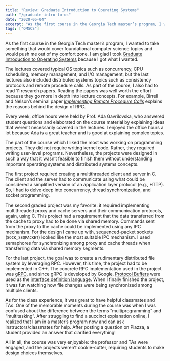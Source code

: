 ```yaml
---
title: "Review: Graduate Introduction to Operating Systems"
path: "/graduate-intro-to-os"
date: "2020-05-04"
excerpt: "As the first course in the Georgia Tech master’s program, I wanted to take something that would cover foundational computer science topics and would push me out of my comfort zone. I am glad I took Graduate Introduction to Operating Systems because I got what I wanted."
tags: ["OMSCS"]
---
```


As the first course in the Georgia Tech master’s program, I wanted to take something that would cover foundational computer science topics and would push me out of my comfort zone. I am glad I took [Graduate Introduction to Operating Systems](http://www.omscs.gatech.edu/cs-6200-introduction-operating-systems) because I got what I wanted.

The lectures covered typical OS topics such as concurrency, CPU scheduling, memory management, and I/O management, but the last lectures also included distributed systems topics such as consistency protocols and remote procedure calls. As part of the course, I also had to read 11 research papers. Reading the papers was well worth the effort because they go more in depth into lecture concepts. For example, Birrell and Nelson’s seminal paper [*Implementing Remote Procedure Calls*](https://s3.amazonaws.com/content.udacity-data.com/courses/ud923/references/ud923-birrell-nelson-paper.pdf) explains the reasons behind the design of RPC.

Every week, office hours were held by Prof. Ada Gavrilovska, who answered student questions and elaborated on the course material by explaining ideas that weren’t necessarily covered in the lectures. I enjoyed the office hours a lot because Ada is a great teacher and is good at explaining complex topics.

The part of the course which I liked the most was working on programming projects. They did not require writing kernel code. Rather, they required writing user-level programs. Nevertheless, the projects were designed in such a way that it wasn’t feasible to finish them without understanding important operating systems and distributed systems concepts.

The first project required creating a multithreaded client and server in C. The client and the server had to communicate using what could be considered a simplified version of an application layer protocol (e.g., HTTP). So, I had to delve deep into concurrency, thread synchronization, and socket programming.

The second graded project was my favorite: it required implementing multithreaded proxy and cache servers and their communication protocols, again, using C. This project had a requirement that the data transferred from the cache to proxy had to be done via shared memory. Commands sent from the proxy to the cache could be implemented using any IPC mechanism. For the design I came up with, sequenced-packet sockets (`SOCK_SEQPACKET`) looked like the most suitable IPC mechanism. I used semaphores for synchronizing among proxy and cache threads when transferring data via shared memory segments.

For the last project, the goal was to create a rudimentary distributed file system by leveraging RPC. However, this time, the project had to be implemented in C++. The concrete RPC implementation used in the project was [gRPC](https://grpc.io/), and since gRPC is developed by Google, [Protocol Buffers](https://developers.google.com/protocol-buffers/) were used as the [interface definition language](https://en.wikipedia.org/wiki/Interface_description_language). When I finally finished the project, it was fun watching how file changes were being synchronized among multiple clients.

As for the class experience, it was great to have helpful classmates and TAs. One of the memorable moments during the course was when I was confused about the difference between the terms “multiprogramming” and “multitasking”. After struggling to find a succinct explanation online, I realized that I am in a master’s program now and can ask instructors/classmates for help. After posting a question on Piazza, a student provided an answer that clarified everything!

All in all, the course was very enjoyable: the professor and TAs were engaged, and the projects weren’t cookie-cutter, requiring students to make design choices themselves.
